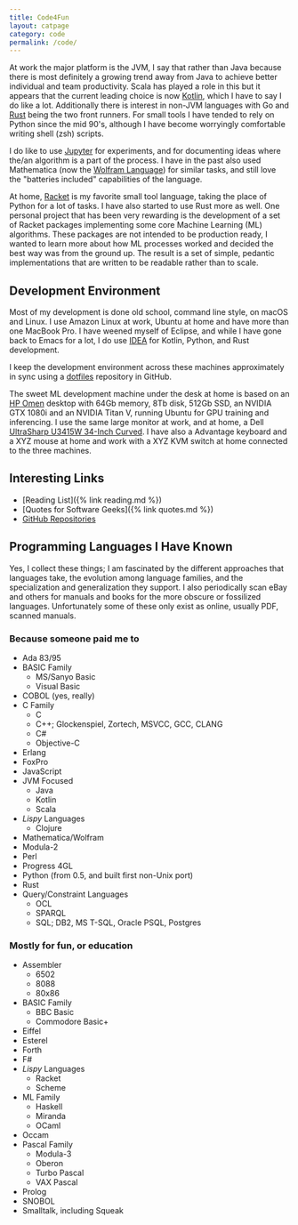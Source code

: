 ```yaml
---
title: Code4Fun
layout: catpage
category: code
permalink: /code/
---
```


At work the major platform is the JVM, I say that rather than Java because
there is most definitely a growing trend away from Java to achieve better
individual and team productivity. Scala has played a role in this but it
appears that the current leading choice is now [Kotlin](https://kotlinlang.org/),
which I have to say I do like a lot. Additionally there is interest in 
non-JVM languages with Go and [Rust](https://www.rust-lang.org/) being the 
two front runners. For small tools I have tended to rely on Python since 
the mid 90's, although I have become worryingly comfortable writing 
shell (zsh) scripts.

I do like to use [Jupyter](https://jupyter.org/) for experiments, and for 
documenting ideas where the/an algorithm is a part of the process. I have 
in the past also used Mathematica (now the [Wolfram Language](https://www.wolfram.com/language/)) 
for similar tasks, and still love the "batteries included" capabilities 
of the language. 

At home, [Racket](https://racket-lang.org/) is my favorite small tool 
language, taking the place of Python for a lot of tasks. I have also started
to use Rust more as well. One personal project that has been very rewarding
is the development of a set of Racket packages implementing some core
Machine Learning (ML) algorithms. These packages are not intended to be 
production ready, I wanted to learn more about how ML processes worked
and decided the best way was from the ground up. The result is a set of 
simple, pedantic implementations that are written to be readable rather
than to scale.

## Development Environment

Most of my development is done old school, command line style, on macOS 
and Linux. I use Amazon Linux at work, Ubuntu at home and have more than
one MacBook Pro. I have weened myself of Eclipse, and while I have gone back to
Emacs for a lot, I do use [IDEA](https://www.jetbrains.com/idea/) for Kotlin,
Python, and Rust development. 

I keep the development environment across these machines approximately in 
sync using a [dotfiles](https://github.com/johnstonskj/dotfiles) repository 
in GitHub.

The sweet ML development machine under the desk at home is based on an 
[HP Omen](https://store.hp.com/us/en/pdp/omen-desktop-pc-880-160se-2tb61av-1)
desktop with 64Gb memory, 8Tb disk, 512Gb SSD, an NVIDIA GTX 1080i and an
NVIDIA Titan V, running Ubuntu for GPU training and inferencing. I use the same 
large monitor at work, and at home, a Dell
[UltraSharp U3415W 34-Inch Curved](https://www.dell.com/en-us/shop/accessories/apd/210-adtr).
I have also a Advantage keyboard and a XYZ mouse at home and work with a XYZ 
KVM switch at home connected to the three machines.

## Interesting Links

* [Reading List]({% link reading.md %})
* [Quotes for Software Geeks]({% link quotes.md %})
* [GitHub Repositories](https://github.com/johnstonskj?tab=repositories)

## Programming Languages I Have Known

Yes, I collect these things; I am fascinated by the different approaches that 
languages take, the evolution among language families, and the specialization
and generalization they support. I also periodically scan eBay and others for
manuals and books for the more obscure or fossilized languages. Unfortunately
some of these only exist as online, usually PDF, scanned manuals.

### Because someone paid me to

* Ada 83/95
* BASIC Family
  * MS/Sanyo Basic
  * Visual Basic
* COBOL (yes, really)
* C Family
  * C
  * C++; Glockenspiel, Zortech, MSVCC, GCC, CLANG
  * C#
  * Objective-C
* Erlang
* FoxPro
* JavaScript
* JVM Focused
  * Java
  * Kotlin
  * Scala
* _Lispy_ Languages
  * Clojure
* Mathematica/Wolfram
* Modula-2
* Perl
* Progress 4GL
* Python (from 0.5, and built first non-Unix port)
* Rust
* Query/Constraint Languages
  * OCL
  * SPARQL
  * SQL; DB2, MS T-SQL, Oracle PSQL, Postgres

### Mostly for fun, or education

* Assembler
  * 6502
  * 8088
  * 80x86
* BASIC Family 
  * BBC Basic
  * Commodore Basic+
* Eiffel
* Esterel
* Forth
* F#
* _Lispy_ Languages
  * Racket
  * Scheme
* ML Family
  * Haskell
  * Miranda
  * OCaml
* Occam
* Pascal Family
  * Modula-3
  * Oberon
  * Turbo Pascal
  * VAX Pascal
* Prolog
* SNOBOL
* Smalltalk, including Squeak
